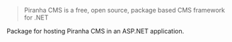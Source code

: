 > Piranha CMS is a free, open source, package based CMS framework for .NET

Package for hosting Piranha CMS in an ASP.NET application.